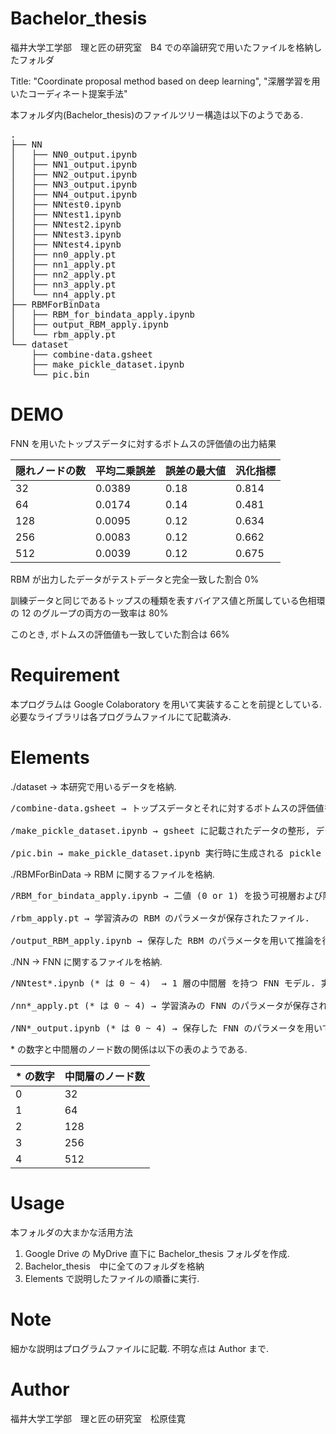 # Bachelor_thesis

福井大学工学部　理と匠の研究室　B4 での卒論研究で用いたファイルを格納したフォルダ

Title: "Coordinate proposal method based on deep learning", "深層学習を用いたコーディネート提案手法"

本フォルダ内(Bachelor_thesis)のファイルツリー構造は以下のようである. 

<pre>
.
├── NN
│   ├── NN0_output.ipynb
│   ├── NN1_output.ipynb
│   ├── NN2_output.ipynb
│   ├── NN3_output.ipynb
│   ├── NN4_output.ipynb
│   ├── NNtest0.ipynb
│   ├── NNtest1.ipynb
│   ├── NNtest2.ipynb
│   ├── NNtest3.ipynb
│   ├── NNtest4.ipynb
│   ├── nn0_apply.pt
│   ├── nn1_apply.pt
│   ├── nn2_apply.pt
│   ├── nn3_apply.pt
│   └── nn4_apply.pt
├── RBMForBinData
│   ├── RBM_for_bindata_apply.ipynb
│   ├── output_RBM_apply.ipynb
│   └── rbm_apply.pt
└── dataset
    ├── combine-data.gsheet
    ├── make_pickle_dataset.ipynb
    └── pic.bin
</pre>


# DEMO

FNN を用いたトップスデータに対するボトムスの評価値の出力結果

|隠れノードの数| 平均二乗誤差 | 誤差の最大値 | 汎化指標 |
|------------|------------|-------------|--------|
|     32     |    0.0389   |  	0.18    |  0.814 |
|     64     |    0.0174   |    0.14    |  0.481 |
|    128     |    0.0095   |    0.12    |  0.634 |
|    256     |    0.0083   |    0.12    |  0.662 |
|    512     |    0.0039   |    0.12    |  0.675 |

RBM が出力したデータがテストデータと完全一致した割合 0%

訓練データと同じであるトップスの種類を表すバイアス値と所属している色相環の 12 のグループの両方の一致率は 80%

このとき, ボトムスの評価値も一致していた割合は 66%

# Requirement

本プログラムは Google Colaboratory を用いて実装することを前提としている. 必要なライブラリは各プログラムファイルにて記載済み.

# Elements

./dataset &rarr; 本研究で用いるデータを格納. 

<pre>
/combine-data.gsheet &rarr; トップスデータとそれに対するボトムスの評価値を与えた組み合わせデータ.

/make_pickle_dataset.ipynb &rarr; gsheet に記載されたデータの整形, データセットの作成を行い pickle ファイルに保存するプログラム.

/pic.bin &rarr; make_pickle_dataset.ipynb 実行時に生成される pickle ファイル. 機械学習に用いるデータセット. 
</pre>

./RBMForBinData &rarr; RBM に関するファイルを格納.

<pre>
/RBM_for_bindata_apply.ipynb &rarr; 二値 (0 or 1) を扱う可視層および隠れ層の 2 層からなる RBM モデル. 実行終了時に学習したパラメータを保存. 

/rbm_apply.pt &rarr; 学習済みの RBM のパラメータが保存されたファイル. 

/output_RBM_apply.ipynb &rarr; 保存した RBM のパラメータを用いて推論を行うプログラム. 
</pre>

./NN &rarr; FNN に関するファイルを格納. 

<pre>
/NNtest*.ipynb (* は 0 ~ 4)  &rarr; 1 層の中間層 を持つ FNN モデル. 実行終了時に学習したパラメータを保存. 

/nn*_apply.pt (* は 0 ~ 4) &rarr; 学習済みの FNN のパラメータが保存されたファイル. 

/NN*_output.ipynb (* は 0 ~ 4) &rarr; 保存した FNN のパラメータを用いて推論を行うプログラム. 
</pre>

\* の数字と中間層のノード数の関係は以下の表のようである. 

|* の数字|中間層のノード数|
|-------|-------------|
|   0   |     32      |
|   1   |     64      |
|   2   |     128     |
|   3   |     256     |
|   4   |     512     |

# Usage

本フォルダの大まかな活用方法

1. Google Drive の MyDrive 直下に Bachelor_thesis フォルダを作成.
2. Bachelor_thesis　中に全てのフォルダを格納
3. Elements で説明したファイルの順番に実行. 

# Note

細かな説明はプログラムファイルに記載. 
不明な点は Author まで. 

# Author

福井大学工学部　理と匠の研究室　松原佳寛
